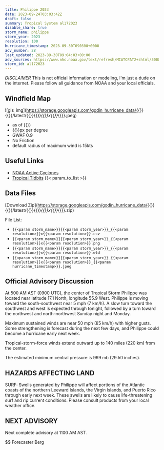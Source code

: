 ```yaml
---
title: Philippe 2023
date: 2023-09-24T03:03:42Z
draft: false
summary: Tropical System al172023
disable_share: true
storm_name: philippe
storm_year: 2023
resolution: 100
hurricane_timestamp: 2023-09-30T090300+0000
adv_number: 28
last_updated: 2023-09-30T09:04:03+00:00
adv_sources: https://www.nhc.noaa.gov/text/refresh/MIATCPAT2+shtml/300835.shtml;https://www.nhc.noaa.gov/refresh/graphics_at2+shtml/083719.shtml?cone
storm_id: al172023
---
```

*DISCLAIMER* This is not official information or modeling, I'm just a dude on the internet.  Please follow all guidance from NOAA and your local officials.

## Windfield Map
![gis_img](https://storage.googleapis.com/godin_hurricane_data/{{<param storm_name>}}{{<param storm_year>}}/latest/{{<param storm_name>}}{{<param storm_year>}}_{{<param resolution>}}x{{<param resolution>}}_{{<param hurricane_timestamp>}}.jpeg)

- as of {{<param last_updated>}}
- {{<param resolution>}}px per degree
- GWAF 0.9
- No Friction
- default radius of maximum wind is 15kts

## Useful Links
- [NOAA Active Cyclones](https://www.nhc.noaa.gov/)
- [Tropical Tidbits](https://www.tropicaltidbits.com/storminfo/)
{{< param_to_list >}}

## Data Files
[Download Zip](https://storage.googleapis.com/godin_hurricane_data/{{<param storm_name>}}{{<param storm_year>}}/latest/{{<param storm_name>}}{{<param storm_year>}}_{{<param resolution>}}x{{<param resolution>}}_{{<param hurricane_timestamp>}}.zip)

File List:
- `{{<param storm_name>}}{{<param storm_year>}}_{{<param resolution>}}x{{<param resolution>}}.csv`
- `{{<param storm_name>}}{{<param storm_year>}}_{{<param resolution>}}x{{<param resolution>}}.png`
- `{{<param storm_name>}}{{<param storm_year>}}_{{<param resolution>}}x{{<param resolution>}}.wld`
- `{{<param storm_name>}}{{<param storm_year>}}_{{<param resolution>}}x{{<param resolution>}}_{{<param hurricane_timestamp>}}.jpeg`


## Official Advisory Discussion
At 500 AM AST (0900 UTC), the center of Tropical Storm Philippe was
located near latitude 17.1 North, longitude 55.9 West.  Philippe is
moving toward the south-southwest near 5 mph (7 km/h).  A slow turn 
toward the southwest and west is expected through tonight, followed 
by a turn toward the northwest and north-northwest Sunday night and 
Monday.
 
Maximum sustained winds are near 50 mph (85 km/h) with higher gusts.
Some strengthening is forecast during the next few days, and 
Philippe could become a hurricane early next week.
 
Tropical-storm-force winds extend outward up to 140 miles (220 km)
from the center.
 
The estimated minimum central pressure is 999 mb (29.50 inches).
 
 
HAZARDS AFFECTING LAND
----------------------
SURF:  Swells generated by Philippe will affect portions of the
Atlantic coasts of the northern Leeward Islands, the Virgin
Islands, and Puerto Rico through early next week.  These swells are
likely to cause life-threatening surf and rip current conditions.
Please consult products from your local weather office.
 
 
NEXT ADVISORY
-------------
Next complete advisory at 1100 AM AST.
 
$$
Forecaster Berg